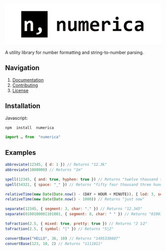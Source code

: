 ![Project Logo](.github/assets/logo.png)

A utility library for number formatting and string-to-number parsing.

## Navigation
1. [Documentation](https://numerica.js.org)
2. [Contributing](https://github.com/alyshukry/numerica?tab=contributing-ov-file#collaborating-guide)
3. [License](https://github.com/alyshukry/numerica?tab=MIT-1-ov-file)
## Installation
Javascript:
```bash
npm  install  numerica
```
```js
import … from  "numerica"
```
## Examples
```js
abbreviate(12345, { d: 1 }) // Returns "12.3k"
abbreviate(1000000) // Returns "1m"
```
```js
spell(12345, { and: true, hyphen: true }) // Returns "twelve thousand three hundred and forty-five"
spell(54321, { space: "_" }) // Returns "fifty four thousand three hundred twenty one"
```
```js
relativeTime(new Date(Date.now() - (DAY + HOUR + MINUTE)), { lod: 3, separator: ' • ' }) // Returns "1 day • 1 hour • 1 minute ago"
relativeTime(new Date(Date.now() - 1000)) // Returns "just now"
```
```js
separate(12345, { segment: 3, char: "." }) // Returns "12.345"
separate(0100100001101001, { segment: 8, char: " " }) // Returns "01001000 01101001"
```
```js
toFraction(2.5, { mixed: true, pretty: true }) // Returns "2 1⁄2"
toFraction(2.5, { symbol: "|" }) // Returns "5|2"
```
```js
convertBase("HELLO", 36, 10) // Returns "1495338607"
convertBase(123, 10, 2) // Returns "1111011"
```